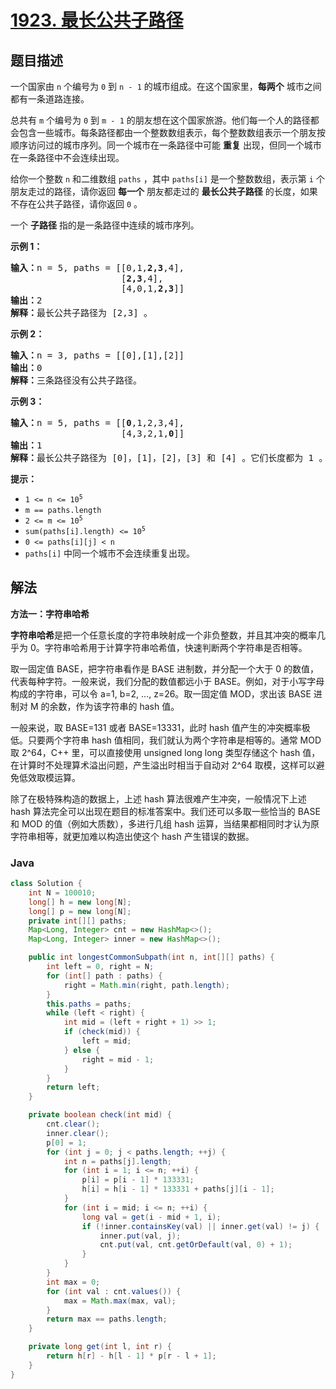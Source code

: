 # [1923. 最长公共子路径](https://leetcode.cn/problems/longest-common-subpath)

## 题目描述

<p>一个国家由 <code>n</code> 个编号为 <code>0</code> 到 <code>n - 1</code> 的城市组成。在这个国家里，<strong>每两个</strong> 城市之间都有一条道路连接。</p>

<p>总共有 <code>m</code> 个编号为 <code>0</code> 到 <code>m - 1</code> 的朋友想在这个国家旅游。他们每一个人的路径都会包含一些城市。每条路径都由一个整数数组表示，每个整数数组表示一个朋友按顺序访问过的城市序列。同一个城市在一条路径中可能 <strong>重复</strong> 出现，但同一个城市在一条路径中不会连续出现。</p>

<p>给你一个整数 <code>n</code> 和二维数组 <code>paths</code> ，其中 <code>paths[i]</code> 是一个整数数组，表示第 <code>i</code> 个朋友走过的路径，请你返回 <strong>每一个</strong> 朋友都走过的 <strong>最长公共子路径</strong> 的长度，如果不存在公共子路径，请你返回 <code>0</code> 。</p>

<p>一个 <strong>子路径</strong> 指的是一条路径中连续的城市序列。</p>



<p><strong>示例 1：</strong></p>

<pre>
<b>输入：</b>n = 5, paths = [[0,1,<strong>2,3</strong>,4],
                     [<strong>2,3</strong>,4],
                     [4,0,1,<strong>2,3</strong>]]
<b>输出：</b>2
<b>解释：</b>最长公共子路径为 [2,3] 。
</pre>

<p><strong>示例 2：</strong></p>

<pre>
<b>输入：</b>n = 3, paths = [[0],[1],[2]]
<b>输出：</b>0
<b>解释：</b>三条路径没有公共子路径。
</pre>

<p><strong>示例 3：</strong></p>

<pre>
<b>输入：</b>n = 5, paths = [[<strong>0</strong>,1,2,3,4],
                     [4,3,2,1,<strong>0</strong>]]
<b>输出：</b>1
<b>解释：</b>最长公共子路径为 [0]，[1]，[2]，[3] 和 [4] 。它们长度都为 1 。</pre>



<p><strong>提示：</strong></p>

<ul>
	<li><code>1 <= n <= 10<sup>5</sup></code></li>
	<li><code>m == paths.length</code></li>
	<li><code>2 <= m <= 10<sup>5</sup></code></li>
	<li><code>sum(paths[i].length) <= 10<sup>5</sup></code></li>
	<li><code>0 <= paths[i][j] < n</code></li>
	<li><code>paths[i]</code> 中同一个城市不会连续重复出现。</li>
</ul>

## 解法

**方法一：字符串哈希**

**字符串哈希**是把一个任意长度的字符串映射成一个非负整数，并且其冲突的概率几乎为 0。字符串哈希用于计算字符串哈希值，快速判断两个字符串是否相等。

取一固定值 BASE，把字符串看作是 BASE 进制数，并分配一个大于 0 的数值，代表每种字符。一般来说，我们分配的数值都远小于 BASE。例如，对于小写字母构成的字符串，可以令 a=1, b=2, ..., z=26。取一固定值 MOD，求出该 BASE 进制对 M 的余数，作为该字符串的 hash 值。

一般来说，取 BASE=131 或者 BASE=13331，此时 hash 值产生的冲突概率极低。只要两个字符串 hash 值相同，我们就认为两个字符串是相等的。通常 MOD 取 2^64，C++ 里，可以直接使用 unsigned long long 类型存储这个 hash 值，在计算时不处理算术溢出问题，产生溢出时相当于自动对 2^64 取模，这样可以避免低效取模运算。

除了在极特殊构造的数据上，上述 hash 算法很难产生冲突，一般情况下上述 hash 算法完全可以出现在题目的标准答案中。我们还可以多取一些恰当的 BASE 和 MOD 的值（例如大质数），多进行几组 hash 运算，当结果都相同时才认为原字符串相等，就更加难以构造出使这个 hash 产生错误的数据。

### **Java**

```java
class Solution {
    int N = 100010;
    long[] h = new long[N];
    long[] p = new long[N];
    private int[][] paths;
    Map<Long, Integer> cnt = new HashMap<>();
    Map<Long, Integer> inner = new HashMap<>();

    public int longestCommonSubpath(int n, int[][] paths) {
        int left = 0, right = N;
        for (int[] path : paths) {
            right = Math.min(right, path.length);
        }
        this.paths = paths;
        while (left < right) {
            int mid = (left + right + 1) >> 1;
            if (check(mid)) {
                left = mid;
            } else {
                right = mid - 1;
            }
        }
        return left;
    }

    private boolean check(int mid) {
        cnt.clear();
        inner.clear();
        p[0] = 1;
        for (int j = 0; j < paths.length; ++j) {
            int n = paths[j].length;
            for (int i = 1; i <= n; ++i) {
                p[i] = p[i - 1] * 133331;
                h[i] = h[i - 1] * 133331 + paths[j][i - 1];
            }
            for (int i = mid; i <= n; ++i) {
                long val = get(i - mid + 1, i);
                if (!inner.containsKey(val) || inner.get(val) != j) {
                    inner.put(val, j);
                    cnt.put(val, cnt.getOrDefault(val, 0) + 1);
                }
            }
        }
        int max = 0;
        for (int val : cnt.values()) {
            max = Math.max(max, val);
        }
        return max == paths.length;
    }

    private long get(int l, int r) {
        return h[r] - h[l - 1] * p[r - l + 1];
    }
}
```
